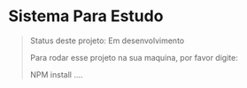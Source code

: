 <h1>Sistema Para Estudo</h1>

>Status deste projeto: Em desenvolvimento
>
>Para rodar esse projeto na sua maquina, por favor digite:
>
>NPM install ....
